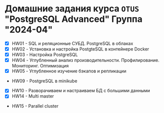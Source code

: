 
# Домашние задания курса `OTUS` "PostgreSQL Advanced" Группа "2024-04"

* [x] HW01 - SQL и реляционные СУБД. PostgreSQL в облаках 
* [x] HW02 - Установка и настройка PostgteSQL в контейнере Docker
* [x] HW03 - Настройка PostgreSQL
* [x] HW04 - Углубленный анализ производительности. Профилирование. Мониторинг. Оптимизация 
* [x] HW05 - Углубленное изучение бэкапов и репликации
* HW09 - PostgreSQL в minikube
* [x] HW10 - Разворачиваем и настраиваем БД с большими данными
* [x] HW14 - Multi master
* HW15 - Parallel cluster



